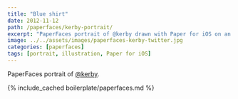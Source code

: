 ```yaml
---
title: "Blue shirt"
date: 2012-11-12
path: /paperfaces/kerby-portrait/
excerpt: "PaperFaces portrait of @kerby drawn with Paper for iOS on an iPad."
image: ../../assets/images/paperfaces-kerby-twitter.jpg
categories: [paperfaces]
tags: [portrait, illustration, Paper for iOS]
---
```


PaperFaces portrait of [@kerby](https://twitter.com/kerby).

{% include_cached boilerplate/paperfaces.md %}
